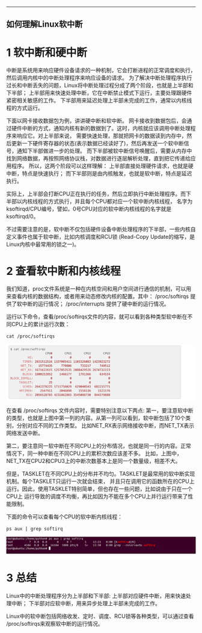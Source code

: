 
---
如何理解Linux软中断
---

# 1 软中断和硬中断

中断是系统用来响应硬件设备请求的一种机制，它会打断进程的正常调度和执行，然后调用内核中的中断处理程序来响应设备的请求。
为了解决中断处理程序执行过长和中断丢失的问题，Linux将中断处理过程分成了两个阶段，也就是上半部和下半部；
上半部用来快速处理中断，它在中断禁止模式下运行，主要处理跟硬件紧密相关敏感的工作。
下半部用来延迟处理上半部未完成的工作，通常以内核线程的方式运行。

下面以网卡接收数据包为例，讲讲硬中断和软中断。
网卡接收到数据包后，会通过硬件中断的方式，通知内核有新的数据到了。这时，内核就应该调用中断处理程序来响应它。对上半部来说，
需要快速处理，那就把网卡的数据读到内存中，然后更新一下硬件寄存器的状态(表示数据已经读好了)，然后再发送一个软中断信号，通知下半部做进一步的处理。
而下半部被软中断信号唤醒后，需要从内存中找到网络数据，再按照网络协议栈，对数据进行逐层解析处理，直到把它传递给应用程序。
所以，这两个阶段可以这样理解：
上半部直接处理硬件请求，也就是硬中断，特点是快速执行；
而下半部则是由内核触发，也就是软中断，特点是延迟执行。

实际上，上半部会打断CPU正在执行的任务，然后立即执行中断处理程序。而下半部以内核线程的方式执行，并且每个CPU都对应一个软中断内核线程，
名字为ksoftirqd/CPU编号，譬如，0号CPU对应的软中断内核线程的名字就是ksoftirqd/0。

不过需要注意的是，软中断不仅包括硬件设备中断处理程序的下半部，一些内核自定义事件也属于软中断，比如内核调度和RCU锁
(Read-Copy Update的缩写，是Linux内核中最常用的锁之一)。

# 2 查看软中断和内核线程

我们知道，proc文件系统是一种在内核空间和用户空间进行通信的机制，可以用来查看内核的数据结构，或者用来动态修改内核的配置。其中：
/proc/softirqs  提供了软中断的运行情况；
/proc/interrupts 提供了硬中断的运行情况。

运行以下命令，查看/proc/softirqs文件的内容，就可以看到各种类型软中断在不同CPU上的累计运行次数：

```shell
cat /proc/softirqs
```





![soft-irq.png](images%2Fsoft-irq.png)





在查看 /proc/softirqs 文件内容时，需要特别注意以下两点:
第一，要注意软中断的类型，也就是上图中第一列的内容。从第一列可以看到，软中断包括了10个类别，分别对应不同的工作类型。
比如NET_RX表示网络接收中断，而NET_TX表示网络发送中断。

第二，要注意同一软中断在不同CPU上的分布情况，也就是同一行的内容。正常情况下，同一种中断在不同CPU上的累积次数应该差不多。
比如，上图中，NET_TX在CPU2和CPU3上的中断次数基本上是同一个数量级，相差不大。

但是，TASKLET在不同CPU上的分布并不均匀。TASKLET是最常用的软中断实现机制。每个TASKLET只运行一次就会结束，
并且只在调用它的函数所在的CPU上运行。因此，使用TASKLET特别简单，但也存在一些问题，比如说由于只在一个CPU上
运行导致的调度不均衡，再比如因为不能在多个CPU上并行运行带来了性能限制。

下面的命令可以查看每个CPU的软中断内核线程：

```shell
ps aux | grep softirq
```




![grep-soft-irq.png](images%2Fgrep-soft-irq.png)





# 3 总结

Linux中的中断处理程序分为上半部和下半部:
上半部对应硬件中断，用来快速处理中断；
下半部对应软中断，用来异步处理上半部未完成的工作。

Linux中的软中断包括网络收发、定时、调度、RCU锁等各种类型，可以通过查看 /proc/softirqs来观察软中断的运行情况。